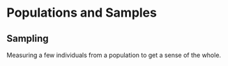 # Populations and Samples

## Sampling

Measuring a few individuals from a population to get a sense of the whole.


